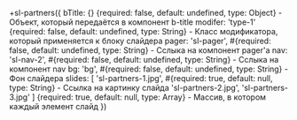 +sl-partners({
    bTitle: {} {required: false, default: undefined, type: Object} - Объект, который передаётся в компонент b-title
    modifer: 'type-1' {required: false, default: undefined, type: String} - Класс модификатора, который применяется к блоку слайдера
    pager: 'sl-pager', #{required: false, default: undefined, type: String} - Сслыка на компонент pager'a
    nav: 'sl-nav-2', #{required: false, default: undefined, type: String} - Сслыка на компонент nav
    bg: 'bg', #{required: false, default: undefined, type: String} - Фон слайдера
    slides: [ 
      'sl-partners-1.jpg', #{required: true, default: null, type: String} - Ссылка на картинку слайда
      'sl-partners-2.jpg',
      'sl-partners-3.jpg'
    ] {required: true, default: null, type: Array} - Массив, в котором каждый элемент слайд
  })